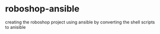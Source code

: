 # roboshop-ansible
creating the roboshop project using ansible by converting the shell scripts to anisible
